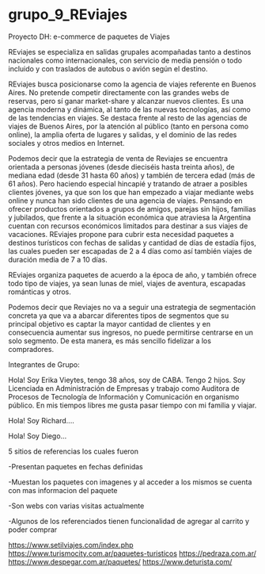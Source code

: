 # grupo_9_REviajes
Proyecto DH: e-commerce de paquetes de Viajes

REviajes se especializa en salidas grupales acompañadas tanto a destinos nacionales como internacionales, con servicio de media pensión o todo incluido y con traslados de autobus o avión según el destino. 

REviajes busca posicionarse como la agencia de viajes referente en Buenos Aires. No pretende competir directamente con las grandes webs de reservas, pero sí ganar market-share y alcanzar nuevos clientes. Es una agencia moderna y dinámica, al tanto de las nuevas tecnologías, así como de las tendencias en viajes. Se destaca frente al resto de las agencias de viajes de Buenos Aires, por la atención al público (tanto en persona como online), la amplia oferta de lugares y salidas, y el dominio de las redes sociales y otros medios en Internet.

Podemos decir que la estrategia de venta de Reviajes se encuentra orientada a personas jóvenes (desde dieciséis hasta treinta años), de mediana edad (desde 31 hasta 60 años) y también de tercera edad (más de 61 años). Pero haciendo especial hincapié y tratando de atraer a posibles clientes jóvenes, ya que son los que han empezado a viajar mediante webs online y nunca han sido clientes de una agencia de viajes. Pensando en ofrecer productos orientados a grupos de amigos, parejas sin hijos, familias y jubilados, que frente a la situación económica que atraviesa la Argentina cuentan con recursos económicos limitados para destinar a sus viajes de vacaciones. REviajes propone para cubrir esta necesidad paquetes a destinos turísticos con fechas de salidas y cantidad de días de estadía fijos, las cuales pueden ser escapadas de 2 a 4 días como así también viajes de duración media de 7 a 10 días.

REviajes organiza paquetes de acuerdo a la época de año, y también ofrece todo tipo de viajes, ya sean lunas de miel, viajes de aventura, escapadas románticas y otros.

Podemos decir que Reviajes no va a seguir una estrategia de segmentación concreta ya que va a abarcar diferentes tipos de segmentos que su principal objetivo es captar la mayor cantidad de clientes y en consecuencia aumentar sus ingresos, no puede permitirse centrarse en un solo segmento. De esta manera, es más sencillo fidelizar a los compradores. 


Integrantes de Grupo:

Hola! Soy Erika Vieytes, tengo 38 años, soy de CABA. Tengo 2 hijos. Soy Licenciada en Administración de Empresas y trabajo como Auditora de Procesos de Tecnología de Información y Comunicación en organismo público. En mis tiempos libres me gusta pasar tiempo con mi familia y viajar.

Hola! Soy Richard....

Hola! Soy Diego...


5 sitios de referencias los cuales fueron 

  -Presentan paquetes en fechas definidas
  
  -Muestan los paquetes con imagenes y al acceder a los mismos se cuenta con mas informacion del paquete
  
  -Son webs con varias visitas actualmente
  
  -Algunos de los referenciados tienen funcionalidad de agregar al carrito y poder comprar
  
  
https://www.setilviajes.com/index.php
https://www.turismocity.com.ar/paquetes-turisticos
https://pedraza.com.ar/
https://www.despegar.com.ar/paquetes/
https://www.deturista.com/

